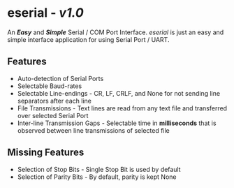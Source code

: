 # eserial - *v1.0*

An ***Easy*** and ***Simple*** Serial / COM Port Interface. *eserial* is just an easy and simple interface application for using Serial Port / UART.


## Features

* Auto-detection of Serial Ports
* Selectable Baud-rates
* Selectable Line-endings - CR, LF, CRLF, and None for not sending line separators after each line
* File Transmissions - Text lines are read from any text file and transferred over selected Serial Port
* Inter-line Transmission Gaps - Selectable time in **milliseconds** that is observed between line transmissions of selected file


## Missing Features

* Selection of Stop Bits - Single Stop Bit is used by default
* Selection of Parity Bits - By default, parity is kept None

